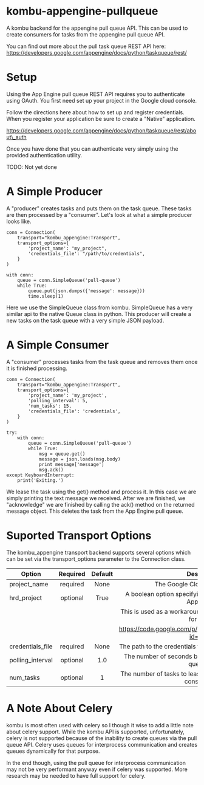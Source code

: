 kombu-appengine-pullqueue
=========================

A kombu backend for the appengine pull queue API. This can be used to create
consumers for tasks from the appengine pull queue API. 

You can find out more about the pull task queue REST API here:
https://developers.google.com/appengine/docs/python/taskqueue/rest/

Setup
=======================

Using the App Engine pull queue REST API requires you to authenticate using
OAuth. You first need set up your project in the Google cloud console.

Follow the directions here about how to set up and register credentials.  When
you register your application be sure to create a "Native" application.

https://developers.google.com/appengine/docs/python/taskqueue/rest/about\_auth

Once you have done that you can authenticate very simply using the provided
authentication utility.

TODO: Not yet done

A Simple Producer 
=======================

A "producer" creates tasks and puts them on the task queue. These tasks are
then processed by a "consumer". Let's look at what a simple producer looks
like.

    conn = Connection(
        transport="kombu_appengine:Transport",
        transport_options={
            'project_name': "my_project",
            'credentials_file': "/path/to/credentials",
        }
    )

    with conn:
        queue = conn.SimpleQueue('pull-queue')
        while True:
            queue.put(json.dumps({'message': message}))
            time.sleep(1)

Here we use the SimpleQueue class from kombu. SimpleQueue has a very similar
api to the native Queue class in python. This producer will create a new tasks
on the task queue with a very simple JSON payload.

A Simple Consumer
=======================

A "consumer" processes tasks from the task queue and removes them once it is
finished processing.

    conn = Connection(
        transport="kombu_appengine:Transport",
        transport_options={
            'project_name': 'my_project',
            'polling_interval': 5,
            'num_tasks': 15,
            'credentials_file': 'credentials',
        }
    )

    try:
        with conn:
            queue = conn.SimpleQueue('pull-queue')
            while True:
                msg = queue.get()
                message = json.loads(msg.body)
                print message['message']
                msg.ack()
    except KeyboardInterrupt:
        print('Exiting.')

We lease the task using the get() method and process it. In this case we are
simply printing the text message we received. After we are finished, we
"acknowledge" we are finished by calling the ack() method on the returned
message object. This deletes the task from the App Engine pull queue.

Suported Transport Options
=============================

The kombu\_appengine transport backend supports several options which can be
set via the transport\_options parameter to the Connection class.

| Option            | Required | Default | Description                                                              |
| ----------------- |:--------:|:-------:|:------------------------------------------------------------------------:|
| project\_name     | required | None    | The Google Cloud Console project                                         |
| hrd\_project      | optional | True    | A boolean option specifying if the app is an HRD app in App Engine.      |
|                   |          |         | This is used as a workaround for API issues. See this issue for details: |
|                   |          |         | https://code.google.com/p/googleappengine/issues/detail?id=10199         |
| credentials\_file | required | None    | The path to the credentials file created after authenticating.           |
| polling\_interval | optional | 1.0     | The number of seconds between polling calls to the pull queue API.       |
| num\_tasks        | optional | 1       | The number of tasks to lease at once and buffer locally for consumption. |

A Note About Celery
=======================

kombu is most often used with celery so I though it wise to add a little note
about celery support. While the kombu API is supported, unfortunately, celery
is not supported because of the inability to create queues via the pull queue
API. Celery uses queues for interprocess communication and creates queues
dynamically for that purpose.

In the end though, using the pull queue for interprocess communication may not
be very performant anyway even if celery was supported. More research may be
needed to have full support for celery.
